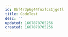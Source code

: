 ```yaml
---
id: 8bf4r3p6g44fnxfcs1jgetl
title: CodeTest
desc: ''
updated: 1667878705256
created: 1667878705256
---
```

